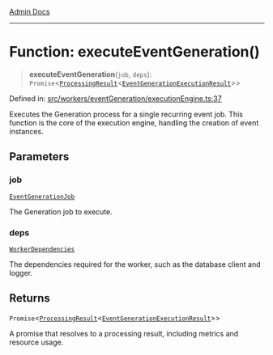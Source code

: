 [Admin Docs](/)

***

# Function: executeEventGeneration()

> **executeEventGeneration**(`job`, `deps`): `Promise`\<[`ProcessingResult`](../../types/interfaces/ProcessingResult.md)\<[`EventGenerationExecutionResult`](../interfaces/EventGenerationExecutionResult.md)\>\>

Defined in: [src/workers/eventGeneration/executionEngine.ts:37](https://github.com/Sourya07/talawa-api/blob/61a1911602b2f0aac7635e08ae2918f4f768e8ff/src/workers/eventGeneration/executionEngine.ts#L37)

Executes the Generation process for a single recurring event job.
This function is the core of the execution engine, handling the creation of event instances.

## Parameters

### job

[`EventGenerationJob`](../interfaces/EventGenerationJob.md)

The Generation job to execute.

### deps

[`WorkerDependencies`](../../types/interfaces/WorkerDependencies.md)

The dependencies required for the worker, such as the database client and logger.

## Returns

`Promise`\<[`ProcessingResult`](../../types/interfaces/ProcessingResult.md)\<[`EventGenerationExecutionResult`](../interfaces/EventGenerationExecutionResult.md)\>\>

A promise that resolves to a processing result, including metrics and resource usage.
